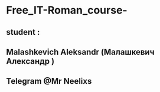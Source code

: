 # Free_IT-Roman_course-
## student :
## Malashkevich Aleksandr (Малашкевич Александр )

## Telegram @Mr Neelixs
